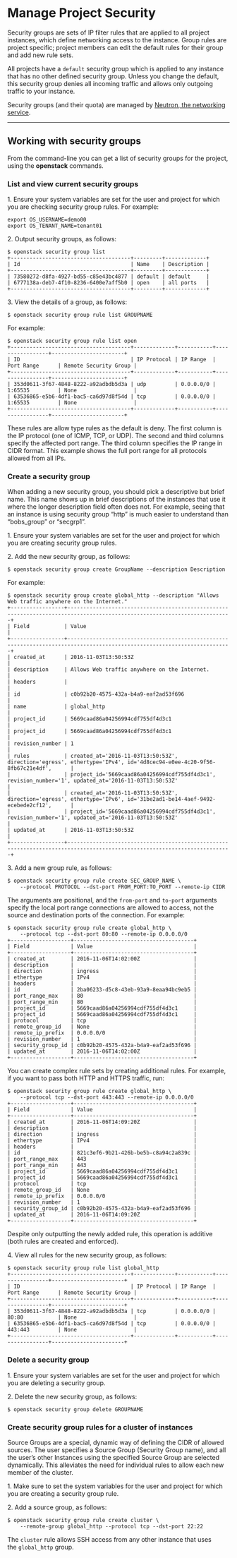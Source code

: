 # **Manage Project Security**

Security groups are sets of IP filter rules that are applied to all project instances, which define networking access to the instance. Group rules are project specific; project members can edit the default rules for their group and add new rule sets.

All projects have a `default` security group which is applied to any instance that has no other defined security group. Unless you change the default, this security group denies all incoming traffic and allows only outgoing traffic to your instance.

Security groups (and their quota) are managed by [Neutron, the networking service](https://docs.openstack.org/neutron/zed//admin/archives/adv-features.html#security-groups).

---

## **Working with security groups**

From the command-line you can get a list of security groups for the project, using the **openstack** commands.

### List and view current security groups

1\. Ensure your system variables are set for the user and project for which you are checking security group rules. For example:

```
export OS_USERNAME=demo00
export OS_TENANT_NAME=tenant01
```

2\. Output security groups, as follows:

```
$ openstack security group list
+--------------------------------------+---------+-------------+
| Id                                   | Name    | Description |
+--------------------------------------+---------+-------------+
| 73580272-d8fa-4927-bd55-c85e43bc4877 | default | default     |
| 6777138a-deb7-4f10-8236-6400e7aff5b0 | open    | all ports   |
+--------------------------------------+---------+-------------+
```

3\. View the details of a group, as follows:

```
$ openstack security group rule list GROUPNAME
```

For example:

```
$ openstack security group rule list open
+--------------------------------------+-------------+-----------+-----------------+-----------------------+
| ID                                   | IP Protocol | IP Range  | Port Range      | Remote Security Group |
+--------------------------------------+-------------+-----------+-----------------+-----------------------+
| 353d0611-3f67-4848-8222-a92adbdb5d3a | udp         | 0.0.0.0/0 | 1:65535         | None                  |
| 63536865-e5b6-4df1-bac5-ca6d97d8f54d | tcp         | 0.0.0.0/0 | 1:65535         | None                  |
+--------------------------------------+-------------+-----------+-----------------+-----------------------+
```

These rules are allow type rules as the default is deny. The first column is the IP protocol (one of ICMP, TCP, or UDP). The second and third columns specify the affected port range. The third column specifies the IP range in CIDR format. This example shows the full port range for all protocols allowed from all IPs.

### Create a security group

When adding a new security group, you should pick a descriptive but brief name. This name shows up in brief descriptions of the instances that use it where the longer description field often does not. For example, seeing that an instance is using security group “http” is much easier to understand than “bobs\_group” or “secgrp1”.

1\. Ensure your system variables are set for the user and project for which you are creating security group rules.

2\. Add the new security group, as follows:

```
$ openstack security group create GroupName --description Description
```

For example:

```
$ openstack security group create global_http --description "Allows Web traffic anywhere on the Internet."
+-----------------+--------------------------------------------------------------------------------------------------------------------------+
| Field           | Value                                                                                                                    |
+-----------------+--------------------------------------------------------------------------------------------------------------------------+
| created_at      | 2016-11-03T13:50:53Z                                                                                                     |
| description     | Allows Web traffic anywhere on the Internet.                                                                             |
| headers         |                                                                                                                          |
| id              | c0b92b20-4575-432a-b4a9-eaf2ad53f696                                                                                     |
| name            | global_http                                                                                                              |
| project_id      | 5669caad86a04256994cdf755df4d3c1                                                                                         |
| project_id      | 5669caad86a04256994cdf755df4d3c1                                                                                         |
| revision_number | 1                                                                                                                        |
| rules           | created_at='2016-11-03T13:50:53Z', direction='egress', ethertype='IPv4', id='4d8cec94-e0ee-4c20-9f56-8fb67c21e4df',      |
|                 | project_id='5669caad86a04256994cdf755df4d3c1', revision_number='1', updated_at='2016-11-03T13:50:53Z'                    |
|                 | created_at='2016-11-03T13:50:53Z', direction='egress', ethertype='IPv6', id='31be2ad1-be14-4aef-9492-ecebede2cf12',      |
|                 | project_id='5669caad86a04256994cdf755df4d3c1', revision_number='1', updated_at='2016-11-03T13:50:53Z'                    |
| updated_at      | 2016-11-03T13:50:53Z                                                                                                     |
+-----------------+--------------------------------------------------------------------------------------------------------------------------+
```

3\. Add a new group rule, as follows:

```
$ openstack security group rule create SEC_GROUP_NAME \
    --protocol PROTOCOL --dst-port FROM_PORT:TO_PORT --remote-ip CIDR
```

The arguments are positional, and the `from-port` and `to-port` arguments specify the local port range connections are allowed to access, not the source and destination ports of the connection. For example:

```
$ openstack security group rule create global_http \
    --protocol tcp --dst-port 80:80 --remote-ip 0.0.0.0/0
+-------------------+--------------------------------------+
| Field             | Value                                |
+-------------------+--------------------------------------+
| created_at        | 2016-11-06T14:02:00Z                 |
| description       |                                      |
| direction         | ingress                              |
| ethertype         | IPv4                                 |
| headers           |                                      |
| id                | 2ba06233-d5c8-43eb-93a9-8eaa94bc9eb5 |
| port_range_max    | 80                                   |
| port_range_min    | 80                                   |
| project_id        | 5669caad86a04256994cdf755df4d3c1     |
| project_id        | 5669caad86a04256994cdf755df4d3c1     |
| protocol          | tcp                                  |
| remote_group_id   | None                                 |
| remote_ip_prefix  | 0.0.0.0/0                            |
| revision_number   | 1                                    |
| security_group_id | c0b92b20-4575-432a-b4a9-eaf2ad53f696 |
| updated_at        | 2016-11-06T14:02:00Z                 |
+-------------------+--------------------------------------+
```

You can create complex rule sets by creating additional rules. For example, if you want to pass both HTTP and HTTPS traffic, run:

```
$ openstack security group rule create global_http \
    --protocol tcp --dst-port 443:443 --remote-ip 0.0.0.0/0
+-------------------+--------------------------------------+
| Field             | Value                                |
+-------------------+--------------------------------------+
| created_at        | 2016-11-06T14:09:20Z                 |
| description       |                                      |
| direction         | ingress                              |
| ethertype         | IPv4                                 |
| headers           |                                      |
| id                | 821c3ef6-9b21-426b-be5b-c8a94c2a839c |
| port_range_max    | 443                                  |
| port_range_min    | 443                                  |
| project_id        | 5669caad86a04256994cdf755df4d3c1     |
| project_id        | 5669caad86a04256994cdf755df4d3c1     |
| protocol          | tcp                                  |
| remote_group_id   | None                                 |
| remote_ip_prefix  | 0.0.0.0/0                            |
| revision_number   | 1                                    |
| security_group_id | c0b92b20-4575-432a-b4a9-eaf2ad53f696 |
| updated_at        | 2016-11-06T14:09:20Z                 |
+-------------------+--------------------------------------+
```

Despite only outputting the newly added rule, this operation is additive (both rules are created and enforced).

4\. View all rules for the new security group, as follows:

```
$ openstack security group rule list global_http
+--------------------------------------+-------------+-----------+-----------------+-----------------------+
| ID                                   | IP Protocol | IP Range  | Port Range      | Remote Security Group |
+--------------------------------------+-------------+-----------+-----------------+-----------------------+
| 353d0611-3f67-4848-8222-a92adbdb5d3a | tcp         | 0.0.0.0/0 | 80:80           | None                  |
| 63536865-e5b6-4df1-bac5-ca6d97d8f54d | tcp         | 0.0.0.0/0 | 443:443         | None                  |
+--------------------------------------+-------------+-----------+-----------------+-----------------------+
```

### Delete a security group

1\. Ensure your system variables are set for the user and project for which you are deleting a security group.

2\. Delete the new security group, as follows:

```
$ openstack security group delete GROUPNAME
```

### Create security group rules for a cluster of instances

Source Groups are a special, dynamic way of defining the CIDR of allowed sources. The user specifies a Source Group (Security Group name), and all the user’s other Instances using the specified Source Group are selected dynamically. This alleviates the need for individual rules to allow each new member of the cluster.

1\. Make sure to set the system variables for the user and project for which you are creating a security group rule.

2\. Add a source group, as follows:

```
$ openstack security group rule create cluster \
    --remote-group global_http --protocol tcp --dst-port 22:22
```

The `cluster` rule allows SSH access from any other instance that uses the `global_http` group.
